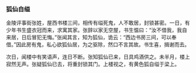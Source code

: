 <script type="text/javascript">
    var head = document.getElementsByTagName('head')[0];
    cssURL = '/public/article_1.css';
    linkTag = document.createElement('link');
    linkTag.href = cssURL;
    linkTag.setAttribute('type','text/css');
    linkTag.setAttribute('rel','stylesheet');
    head.appendChild(linkTag);
</script>
### 狐仙自缢

金陵评事街张姓，屋西书楼三间，相传有缢死鬼，人不敢居，封锁甚密。一日，有少年书生盛衣冠而来，求寓其家。张辞以家无空屋，书生愠曰：“汝不借我，我自来居，日后冒犯无悔。”张闻其言，知为狐仙，诡云：“西边书房三间，可以奉借。”因此房有鬼，私心欲狐仙居，为之驱除，然口不言其故。书生喜，揖谢而去。

次日，闻楼中有笑语声，连日不断。张知狐仙已来，日具鸡酒供之。未半月，楼上寂然无声。张疑狐仙已去，将重封锁其门。上楼视之，有黄色狐自缢于梁上。

